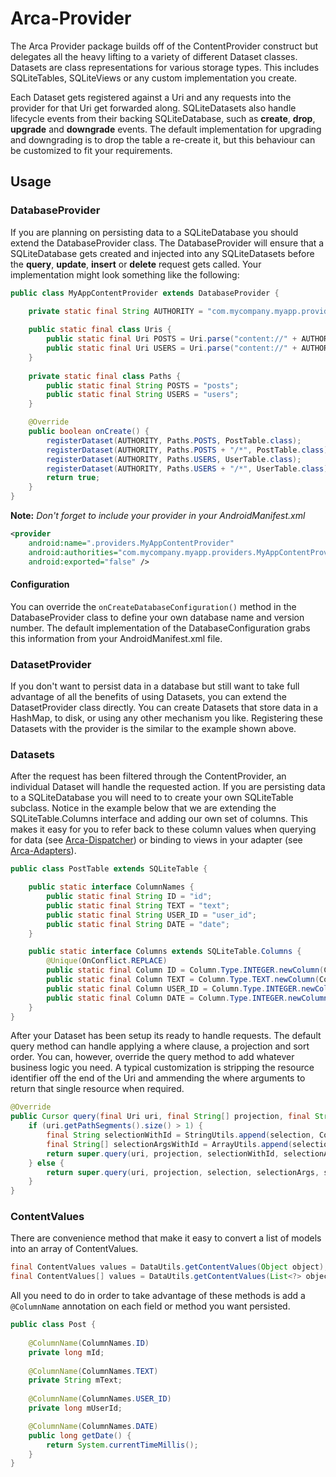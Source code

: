 # Arca-Provider

The Arca Provider package builds off of the ContentProvider construct but delegates all the heavy lifting to a variety of different Dataset classes. Datasets are class representations for various storage types. This includes SQLiteTables, SQLiteViews or any custom implementation you create.

Each Dataset gets registered against a Uri and any requests into the provider for that Uri get forwarded along. SQLiteDatasets also handle lifecycle events from their backing SQLiteDatabase, such as **create**, **drop**, **upgrade** and **downgrade** events. The default implementation for upgrading and downgrading is to drop the table a re-create it, but this behaviour can be customized to fit your requirements.

## Usage

### DatabaseProvider

If you are planning on persisting data to a SQLiteDatabase you should extend the DatabaseProvider class. The DatabaseProvider will ensure that a SQLiteDatabase gets created and injected into any SQLiteDatasets before the **query**, **update**, **insert** or **delete** request gets called. Your implementation might look something like the following:

```java
public class MyAppContentProvider extends DatabaseProvider {

    private static final String AUTHORITY = "com.mycompany.myapp.providers.MyAppContentProvider";
    
    public static final class Uris {
		public static final Uri POSTS = Uri.parse("content://" + AUTHORITY + "/" + Paths.POSTS);
		public static final Uri USERS = Uri.parse("content://" + AUTHORITY + "/" + Paths.USERS);
	}
	
	private static final class Paths {
		public static final String POSTS = "posts";
		public static final String USERS = "users";
	}

	@Override
	public boolean onCreate() {
		registerDataset(AUTHORITY, Paths.POSTS, PostTable.class);
		registerDataset(AUTHORITY, Paths.POSTS + "/*", PostTable.class);
		registerDataset(AUTHORITY, Paths.USERS, UserTable.class);
		registerDataset(AUTHORITY, Paths.USERS + "/*", UserTable.class);
		return true;
	}
}
```

**Note:** *Don't forget to include your provider in your AndroidManifest.xml*

```xml
<provider
	android:name=".providers.MyAppContentProvider"
	android:authorities="com.mycompany.myapp.providers.MyAppContentProvider"
	android:exported="false" />
```

#### Configuration

You can override the ```onCreateDatabaseConfiguration()``` method in the DatabaseProvider class to define your own database name and version number. The default implementation of the DatabaseConfiguration grabs this information from your AndroidManifest.xml file.

### DatasetProvider

If you don't want to persist data in a database but still want to take full advantage of all the benefits of using Datasets, you can extend the DatasetProvider class directly. You can create Datasets that store data in a HashMap, to disk, or using any other mechanism you like. Registering these Datasets with the provider is the similar to the example shown above.

### Datasets

After the request has been filtered through the ContentProvider, an individual Dataset will handle the requested action. If you are persisting data to a SQLiteDatabase you will need to to create your own SQLiteTable subclass. Notice in the example below that we are extending the SQLiteTable.Columns interface and adding our own set of columns. This makes it easy for you to refer back to these column values when querying for data (see [Arca-Dispatcher](../../Arca-App/Arca-Dispatcher)) or binding to views in your adapter (see [Arca-Adapters](../../Arca-App/Arca-Adapters)).

```java
public class PostTable extends SQLiteTable {

	public static interface ColumnNames {
		public static final String ID = "id";
		public static final String TEXT = "text";
		public static final String USER_ID = "user_id";
		public static final String DATE = "date";
	}

	public static interface Columns extends SQLiteTable.Columns {
		@Unique(OnConflict.REPLACE)
		public static final Column ID = Column.Type.INTEGER.newColumn(ColumnNames.ID);
		public static final Column TEXT = Column.Type.TEXT.newColumn(ColumnNames.TEXT);
		public static final Column USER_ID = Column.Type.INTEGER.newColumn(ColumnNames.USER_ID);
		public static final Column DATE = Column.Type.INTEGER.newColumn(ColumnNames.DATE);
	}
}
```

After your Dataset has been setup its ready to handle requests. The default query method can handle applying a where clause, a projection and sort order. You can, however, override the query method to add whatever business logic you need. A typical customization is stripping the resource identifier off the end of the Uri and ammending the where arguments to return that single resource when required.

```java
@Override
public Cursor query(final Uri uri, final String[] projection, final String selection, final String[] selectionArgs, final String sortOrder) {
	if (uri.getPathSegments().size() > 1) { 
		final String selectionWithId = StringUtils.append(selection, Columns.ID + "=?", " AND ");
		final String[] selectionArgsWithId = ArrayUtils.append(selectionArgs, new String[] { uri.getLastPathSegment() });
		return super.query(uri, projection, selectionWithId, selectionArgsWithId, sortOrder);
	} else {
		return super.query(uri, projection, selection, selectionArgs, sortOrder);
	}
}
```

### ContentValues

There are convenience method that make it easy to convert a list of models into an array of ContentValues.

```java
final ContentValues values = DataUtils.getContentValues(Object object);
final ContentValues[] values = DataUtils.getContentValues(List<?> objects);
```

All you need to do in order to take advantage of these methods is add a `@ColumnName` annotation on each field or method you want persisted.

```java
public class Post {
	
	@ColumnName(ColumnNames.ID)
	private long mId;
	
	@ColumnName(ColumnNames.TEXT)
	private String mText;
	
	@ColumnName(ColumnNames.USER_ID)
	private long mUserId;

	@ColumnName(ColumnNames.DATE)
	public long getDate() {
		return System.currentTimeMillis();
	}
}
```

